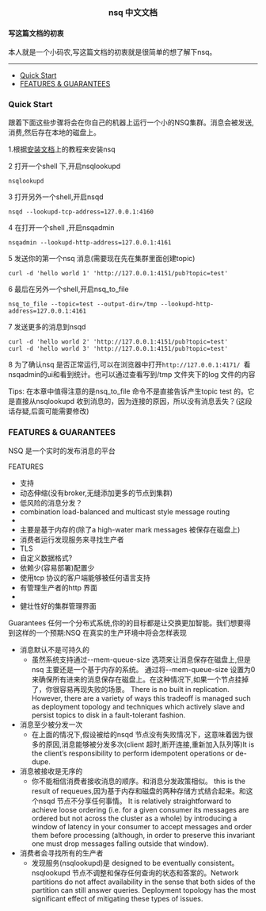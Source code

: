### <center> nsq 中文文档</center>
#### 写这篇文档的初衷
本人就是一个小码农,写这篇文档的初衷就是很简单的想了解下nsq。
***
* [Quick Start](#0)
* [FEATURES & GUARANTEES](#1)
<h3 id ="0">Quick Start</h3>
跟着下面这些步骤将会在你自己的机器上运行一个小的NSQ集群。消息会被发送,消费,然后存在本地的磁盘上。

1.根据[安装文档](https://nsq.io/deployment/installing.html)上的教程来安装nsq

2 打开一个shell 下,开启nsqlookupd
>
    nsqlookupd

3 打开另外一个shell,开启nsqd
>
    nsqd --lookupd-tcp-address=127.0.0.1:4160

4 在打开一个shell ,开启nsqadmin
>
    nsqadmin --lookupd-http-address=127.0.0.1:4161

5 发送你的第一个nsq 消息(需要现在先在集群里面创建topic)
>
    curl -d 'hello world 1' 'http://127.0.0.1:4151/pub?topic=test'

6 最后在另外一个shell,开启nsq_to_file
>
    nsq_to_file --topic=test --output-dir=/tmp --lookupd-http-address=127.0.0.1:4161
7 发送更多的消息到nsqd
>
    curl -d 'hello world 2' 'http://127.0.0.1:4151/pub?topic=test'
    curl -d 'hello world 3' 'http://127.0.0.1:4151/pub?topic=test'
8 为了确认nsq 是否正常运行,可以在浏览器中打开`http://127.0.0.1:4171/ `看nsqadmin的ui和看到统计。也可以通过查看写到/tmp 文件夹下的log 文件的内容

Tips: 在本章中值得注意的是nsq_to_file 命令不是直接告诉产生topic test 的。它是直接从nsqlookupd 收到消息的，因为连接的原因，所以没有消息丢失？(这段话存疑,后面可能需要修改)

<h3 id ="1">FEATURES & GUARANTEES</h3>
NSQ 是一个实时的发布消息的平台

FEATURES
- 支持
- 动态伸缩(没有broker,无缝添加更多的节点到集群)
- 低风险的消息分发？
- combination load-balanced and multicast style message routing
- 
- 主要是基于内存的(除了a high-water mark messages 被保存在磁盘上)
- 消费者运行发现服务来寻找生产者
- TLS
- 自定义数据格式?
- 依赖少(容易部署)配置少
- 使用tcp 协议的客户端能够被任何语言支持
- 有管理生产者的http 界面
- 
- 健壮性好的集群管理界面

Guarantees
任何一个分布式系统,你的的目标都是让交换更加智能。我们想要得到这样的一个预期:NSQ 在真实的生产环境中将会怎样表现

- 消息默认不是可持久的
    - 虽然系统支持通过--mem-queue-size 选项来让消息保存在磁盘上,但是nsq 主要还是一个基于内存的系统。
    通过将--mem-queue-size 设置为0来确保所有进来的消息保存在磁盘上。在这种情况下,如果一个节点挂掉了，你很容易再现失败的场景。
    There is no built in replication. However, there are a variety of ways this tradeoff is managed such as deployment topology and techniques which actively slave and persist topics to disk in a fault-tolerant fashion.
- 消息至少被分发一次
    - 在上面的情况下,假设被给的nsqd 节点没有失败情况下，这意味着因为很多的原因,消息能够被分发多次(client 超时,断开连接,重新加入队列等)It is the client’s responsibility to perform idempotent operations or de-dupe.
- 消息被接收是无序的
    - 你不能相信消费者接收消息的顺序。和消息分发政策相似。
    this is the result of requeues,因为基于内存和磁盘的两种存储方式结合起来。和这个nsqd 节点不分享任何事情。
    It is relatively straightforward to achieve loose ordering (i.e. for a given consumer its messages are ordered but not across the cluster as a whole) by introducing a window of latency in your consumer to accept messages and order them before processing (although, in order to preserve this invariant one must drop messages falling outside that window).
- 消费者会寻找所有的生产者
    - 发现服务(nsqlookupd)是 designed to be eventually consistent。nsqlookupd 节点不调整和保存任何查询的状态和答案的。Network partitions do not affect availability in the sense that both sides of the partition can still answer queries. Deployment topology has the most significant effect of mitigating these types of issues.

